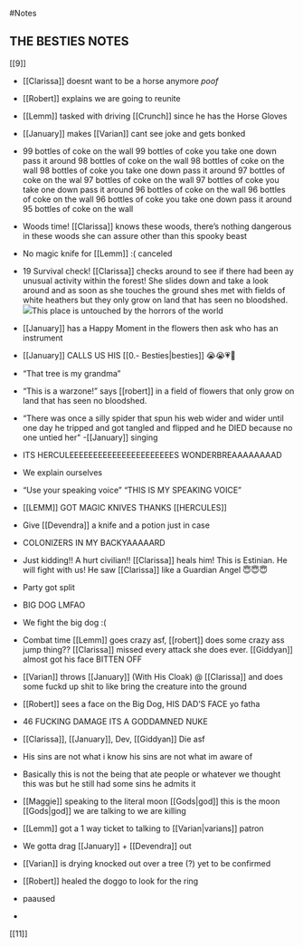 #Notes 

## THE BESTIES NOTES

[[9]]

-   [[Clarissa]] doesnt want to be a horse anymore *poof*
    
-   [[Robert]] explains we are going to reunite
    
-   [[Lemm]] tasked with driving [[Crunch]] since he has the Horse Gloves
    
-   [[January]] makes [[Varian]] cant see joke and gets bonked
    
-   99 bottles of coke on the wall 99 bottles of coke you take one down pass it around 98 bottles of coke on the wall 98 bottles of coke on the wall 98 bottles of coke you take one down pass it around 97 bottles of coke on the wal 97 bottles of coke on the wall 97 bottles of coke you take one down pass it around 96 bottles of coke on the wall 96 bottles of coke on the wall 96 bottles of coke you take one down pass it around 95 bottles of coke on the wall
    
-   Woods time! [[Clarissa]] knows these woods, there’s nothing dangerous in these woods she can assure other than this spooky beast
    
-   No magic knife for [[Lemm]] :( canceled
    
-   19 Survival check! [[Clarissa]] checks around to see if there had been ay unusual activity within the forest! She slides down and take a look around and as soon as she touches the ground shes met with fields of white heathers but they only grow on land that has seen no bloodshed. ![](https://lh4.googleusercontent.com/Erlx5_8JxtihCaW1zJb-T1PwjFLHVJs1cV-8VzFuCEvocph3XhmscHLEyj4CXeOt4qcSXkKIvQBRy99kyqVexxeF__8WT3U6EsZW6Tr1XKdls_fu49Gg7ZNvrZSK-HofjEohrJHJZTvv85QtdQ)This place is untouched by the horrors of the world
    
-   [[January]] has a Happy Moment in the flowers then ask who has an instrument
    
-   [[January]] CALLS US HIS [[0.- Besties|besties]] 😭😭💗💛
    
-   “That tree is my grandma”
    
-   “This is a warzone!” says [[robert]] in a field of flowers that only grow on land that has seen no bloodshed.
    
-   “There was once a silly spider that spun his web wider and wider until one day he tripped and got tangled and flipped and he DIED because no one untied her" -[[January]] singing
    
-   ITS HERCULEEEEEEEEEEEEEEEEEEEEEES WONDERBREAAAAAAAAD
    
-   We explain ourselves
    
-   “Use your speaking voice” “THIS IS MY SPEAKING VOICE”
    
-   [[LEMM]] GOT MAGIC KNIVES THANKS [[HERCULES]]
    
-   Give [[Devendra]] a knife and a potion just in case
    
-   COLONIZERS IN MY BACKYAAAAARD
    
-   Just kidding!! A hurt civilian!! [[Clarissa]] heals him! This is Estinian. He will fight with us! He saw [[Clarissa]] like a Guardian Angel 😇😇😇
    
-   Party got split
    
-   BIG DOG LMFAO
    
-   We fight the big dog :(
    
-   Combat time [[Lemm]] goes crazy asf, [[robert]] does some crazy ass jump thing?? [[Clarissa]] missed every attack she does ever. [[Giddyan]] almost got his face BITTEN OFF
    
-   [[Varian]] throws [[January]] (With His Cloak) @ [[Clarissa]] and does some fuckd up shit to like bring the creature into the ground
    
-   [[Robert]] sees a face on the Big Dog, HIS DAD’S FACE yo fatha 
    
-   46 FUCKING DAMAGE ITS A GODDAMNED NUKE
    
-   [[Clarissa]], [[January]], Dev, [[Giddyan]] Die asf
    
-   His sins are not what i know his sins are not what im aware of
    
-   Basically this is not the being that ate people or whatever we thought this was but he still had some sins he admits it
    
-   [[Maggie]] speaking to the literal moon [[Gods|god]] this is the moon [[Gods|god]] we are talking to we are killing 
    
-   [[Lemm]] got a 1 way ticket to talking to [[Varian|varians]] patron
    
-   We gotta drag [[January]] + [[Devendra]] out
    
-   [[Varian]] is drying knocked out over a tree (?) yet to be confirmed
    
-   [[Robert]] healed the doggo to look for the ring 
    
-   paaused
    
-     
    
[[11]]